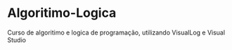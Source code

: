 # Algoritimo-Logica

Curso de algoritimo e logica de programação, utilizando VisualLog e Visual Studio
